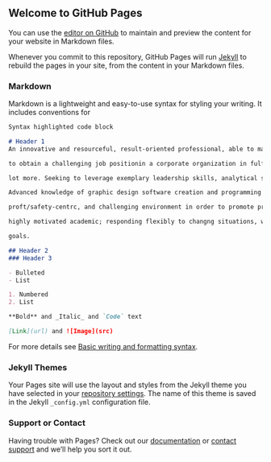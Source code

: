 ## Welcome to GitHub Pages

You can use the [editor on GitHub](https://github.com/Emehprincewill/Datalistic-Hub/edit/gh-pages/index.md) to maintain and preview the content for your website in Markdown files.

Whenever you commit to this repository, GitHub Pages will run [Jekyll](https://jekyllrb.com/) to rebuild the pages in your site, from the content in your Markdown files.

### Markdown

Markdown is a lightweight and easy-to-use syntax for styling your writing. It includes conventions for

```markdown
Syntax highlighted code block

# Header 1
An innovative and resourceful, result-oriented professional, able to manage complete projects. Proactive and 

to obtain a challenging job positionin a corporate organization in fulfilling its goals and objectives. 

lot more. Seeking to leverage exemplary leadership skills, analytical skills, and coding skills to a fast-paced, 

Advanced knowledge of graphic design software creation and programming languages relevant to analytics and 

proft/safety-centrc, and challenging environment in order to promote professiona growth and achieve team 

highly motivated academic; responding flexibly to changng situations, with enthusiasm to achieve goals. Seeks 

goals.

## Header 2
### Header 3

- Bulleted
- List

1. Numbered
2. List

**Bold** and _Italic_ and `Code` text

[Link](url) and ![Image](src)
```

For more details see [Basic writing and formatting syntax](https://docs.github.com/en/github/writing-on-github/getting-started-with-writing-and-formatting-on-github/basic-writing-and-formatting-syntax).

### Jekyll Themes

Your Pages site will use the layout and styles from the Jekyll theme you have selected in your [repository settings](https://github.com/Emehprincewill/Datalistic-Hub/settings/pages). The name of this theme is saved in the Jekyll `_config.yml` configuration file.

### Support or Contact

Having trouble with Pages? Check out our [documentation](https://docs.github.com/categories/github-pages-basics/) or [contact support](https://support.github.com/contact) and we’ll help you sort it out.
